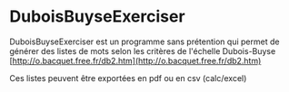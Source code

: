 DuboisBuyseExerciser
====================

DuboisBuyseExerciser est un programme sans prétention qui permet de générer des listes de mots selon les critères de l'échelle Dubois-Buyse [http://o.bacquet.free.fr/db2.htm](http://o.bacquet.free.fr/db2.htm)

Ces listes peuvent être exportées en pdf ou en csv (calc/excel)
